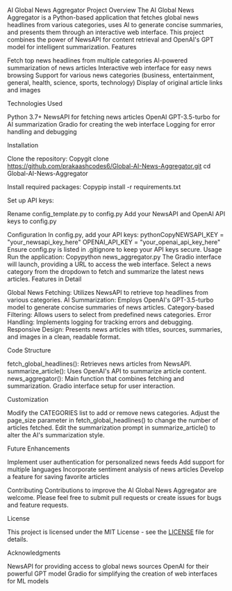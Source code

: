 AI Global News Aggregator
Project Overview
The AI Global News Aggregator is a Python-based application that fetches global news headlines from various categories, uses AI to generate concise summaries, and presents them through an interactive web interface. This project combines the power of NewsAPI for content retrieval and OpenAI's GPT model for intelligent summarization.
Features

Fetch top news headlines from multiple categories
AI-powered summarization of news articles
Interactive web interface for easy news browsing
Support for various news categories (business, entertainment, general, health, science, sports, technology)
Display of original article links and images

Technologies Used

Python 3.7+
NewsAPI for fetching news articles
OpenAI GPT-3.5-turbo for AI summarization
Gradio for creating the web interface
Logging for error handling and debugging

Installation

Clone the repository:
Copygit clone https://github.com/prakaashcodes6/Global-AI-News-Aggregator.git
cd Global-AI-News-Aggregator

Install required packages:
Copypip install -r requirements.txt

Set up API keys:

Rename config_template.py to config.py
Add your NewsAPI and OpenAI API keys to config.py



Configuration
In config.py, add your API keys:
pythonCopyNEWSAPI_KEY = "your_newsapi_key_here"
OPENAI_API_KEY = "your_openai_api_key_here"
Ensure config.py is listed in .gitignore to keep your API keys secure.
Usage
Run the application:
Copypython news_aggregator.py
The Gradio interface will launch, providing a URL to access the web interface. Select a news category from the dropdown to fetch and summarize the latest news articles.
Features in Detail

Global News Fetching: Utilizes NewsAPI to retrieve top headlines from various categories.
AI Summarization: Employs OpenAI's GPT-3.5-turbo model to generate concise summaries of news articles.
Category-based Filtering: Allows users to select from predefined news categories.
Error Handling: Implements logging for tracking errors and debugging.
Responsive Design: Presents news articles with titles, sources, summaries, and images in a clean, readable format.

Code Structure

fetch_global_headlines(): Retrieves news articles from NewsAPI.
summarize_article(): Uses OpenAI's API to summarize article content.
news_aggregator(): Main function that combines fetching and summarization.
Gradio interface setup for user interaction.

Customization

Modify the CATEGORIES list to add or remove news categories.
Adjust the page_size parameter in fetch_global_headlines() to change the number of articles fetched.
Edit the summarization prompt in summarize_article() to alter the AI's summarization style.

Future Enhancements

Implement user authentication for personalized news feeds
Add support for multiple languages
Incorporate sentiment analysis of news articles
Develop a feature for saving favorite articles

Contributing
Contributions to improve the AI Global News Aggregator are welcome. Please feel free to submit pull requests or create issues for bugs and feature requests.

License

This project is licensed under the MIT License - see the [LICENSE](LICENSE) file for details.

Acknowledgments

NewsAPI for providing access to global news sources
OpenAI for their powerful GPT model
Gradio for simplifying the creation of web interfaces for ML models
